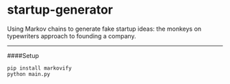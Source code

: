 # startup-generator
Using Markov chains to generate fake startup ideas: the monkeys on typewriters approach to founding a company.

----
####Setup
```
pip install markovify
python main.py
```
